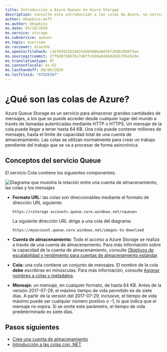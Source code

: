 ```yaml
---
title: Introducción a Azure Queues en Azure Storage
description: Consulte esta introducción a las colas de Azure, un servicio que permite almacenar grandes cantidades de mensajes. Un servicio de cola contiene un formato de dirección URL, una cuenta de almacenamiento, una cola y un mensaje.
author: mhopkins-msft
ms.author: mhopkins
ms.date: 03/18/2020
ms.service: storage
ms.subservice: queues
ms.topic: overview
ms.reviewer: dineshm
ms.openlocfilehash: c16f02922b2e815ddd4986ab07bf260b20d871ee
ms.sourcegitcommit: 2ff0d073607bc746ffc638a84bb026d1705e543e
ms.translationtype: HT
ms.contentlocale: es-ES
ms.lasthandoff: 08/06/2020
ms.locfileid: "87826507"
---
```

# <a name="what-are-azure-queues"></a>¿Qué son las colas de Azure?

Azure Queue Storage es un servicio para almacenar grandes cantidades de mensajes, a los que se puede acceder desde cualquier lugar del mundo a través de llamadas autenticadas mediante HTTP o HTTPS. Un mensaje de la cola puede llegar a tener hasta 64 KB. Una cola puede contener millones de mensajes, hasta el límite de capacidad total de una cuenta de almacenamiento. Las colas se utilizan normalmente para crear un trabajo pendiente del trabajo que se va a procesar de forma asincrónica.

## <a name="queue-service-concepts"></a>Conceptos del servicio Queue

El servicio Cola contiene los siguientes componentes:

![Diagrama que muestra la relación entre una cuenta de almacenamiento, las colas y los mensajes](./media/storage-queues-introduction/queue1.png)

* **Formato URL:** las colas son direccionables mediante el formato de dirección URL siguiente:

    `https://<storage account>.queue.core.windows.net/<queue>`
  
    La siguiente dirección URL dirige a una cola del diagrama:  
  
    `https://myaccount.queue.core.windows.net/images-to-download`

* **Cuenta de almacenamiento**: Todo el acceso a Azure Storage se realiza a través de una cuenta de almacenamiento. Para más información sobre la capacidad de la cuenta de almacenamiento, consulte [Objetivos de escalabilidad y rendimiento para cuentas de almacenamiento estándar](../common/scalability-targets-standard-account.md?toc=%2fazure%2fstorage%2fqueues%2ftoc.json).

* **Cola:** una cola contiene un conjunto de mensajes. El nombre de la cola **debe** escribirse en minúsculas. Para más información, consulte [Asignar nombres a colas y metadatos](https://msdn.microsoft.com/library/azure/dd179349.aspx).

* **Mensaje:** un mensaje, en cualquier formato, de hasta 64 KB. Antes de la versión 2017-07-29, el máximo tiempo de vida permitido es de siete días. A partir de la versión del 2017-07-29, inclusive, el tiempo de vida máximo puede ser cualquier número positivo o -1, lo que indica que el mensaje no expira. Si se omite este parámetro, el tiempo de vida predeterminado es siete días.

## <a name="next-steps"></a>Pasos siguientes

* [Cree una cuenta de almacenamiento](../storage-create-storage-account.md?toc=%2fazure%2fstorage%2fqueues%2ftoc.json)
* [Introducción a las colas con .NET](storage-dotnet-how-to-use-queues.md)
